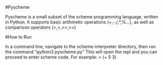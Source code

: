 #Pyscheme

Pyscheme is a small subset of the scheme programming language, written in Python.
It supports basic arithmetic operations (+,-,/,*,%...),
as well as comparison operators (>,<,<=,>=)

#How to Run

In a command line, navigate to the scheme-interpreter directory, then run the command 
"python3 pyscheme.py"
This will open the repl and you can proceed to enter scheme code.
For example: > (+ 5 3)

